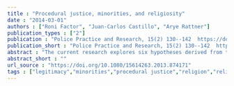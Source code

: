 ```yaml
---
title : "Procedural justice, minorities, and religiosity"
date : "2014-03-01"
authors : ["Roni Factor", "Juan-Carlos Castillo", "Arye Rattner"]
publication_types : ["2"]
publication : "Police Practice and Research, 15(2) 130--142  https://doi.org/10.1080/15614263.2013.874171"
publication_short : "Police Practice and Research, 15(2) 130--142  https://doi.org/10.1080/15614263.2013.874171"
abstract : "The current research explores six hypotheses derived from the well-known procedural justice-based model of legitimacy in two different religious groups in Israel, and adds to the model the effect of religiosity on the perceived legitimacy of rules and institutions of social control. Our results, based on data from a representative sample of 1,216 Israeli Jews and Arabs, provide general support for the hypotheses. We found that the social order is perceived as less legitimate by the Arab minority compared with the Jewish majority, and by highly religious members of the Jewish majority compared with those who are less religious."
abstract_short : ""
url_source : "https://doi.org/10.1080/15614263.2013.874171"
tags : ["legitimacy","minorities","procedural justice","religion","religiosity"]
---
```

